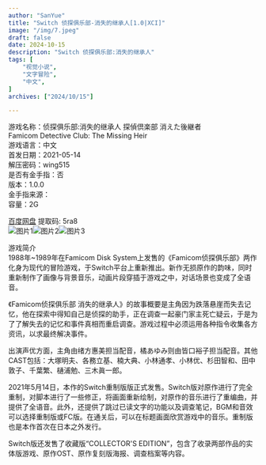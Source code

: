```yaml
---
author: "SanYue"
title: "Switch 侦探俱乐部-消失的继承人[1.0|XCI]"
image: "/img/7.jpeg"
draft: false
date: 2024-10-15
description: "Switch 侦探俱乐部:消失的继承人"
tags: [
    "视觉小说",
    "文字冒险",
    "中文",
]
archives: ["2024/10/15"]

---
```


游戏名称：侦探俱乐部:消失的继承人
探偵倶楽部 消えた後継者  
Famicom Detective Club: The Missing Heir  
游戏语言：中文  
首发日期：2021-05-14  
解压密码：wing515  
是否有金手指：否  
版本：1.0.0  
金手指来源：  
容量：2G

[百度网盘](https://pan.baidu.com/s/1t73ghYaPPHXbj8fX08X0sw) 提取码: 5ra8  
![图片1](/img/6.jpg)![图片2](/img/7.jpg)![图片3](/img/8.jpg)  

游戏简介  
1988年~1989年在Famicom Disk System上发售的《Famicom侦探俱乐部》两作化身为现代的冒险游戏，于Switch平台上重新推出。新作无损原作的韵味，同时重新制作了画像与背景音乐，动画片段穿插于游戏之中，对话场景也变成了全语音。

《Famicom侦探俱乐部 消失的继承人》的故事概要是主角因为跌落悬崖而失去记忆，他在探索中得知自己是侦探的助手，正在调查一起豪门家主死亡疑云，于是为了了解失去的记忆和事件真相而重启调查。游戏过程中必须运用各种指令收集各方资讯，以求最终解决事件。

出演声优方面，主角由绪方惠美担当配音，橘あゆみ则由皆口裕子担当配音。其他CAST包括：大塚明夫、各務立基、楠大典、小林通孝、小林优、杉田智和、田中敦子、千葉繁、樋浦勉、三木眞一郎。

2021年5月14日，本作的Switch重制版版正式发售。Switch版对原作进行了完全重制，对脚本进行了一些修正，将画面重新绘制，对原作的音乐进行了重编曲，并提供了全语音。此外，还提供了跳过已读文字的功能以及调查笔记，BGM和音效可以选择重制版或FC版。在通关后，可以在标题画面欣赏游戏中的音乐。重制版也是本作首次在日本之外发行。

Switch版还发售了收藏版“COLLECTOR'S EDITION”，包含了收录两部作品的实体版游戏、原作OST、原作复刻版海报、调查档案等内容。
